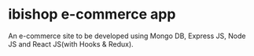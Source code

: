 # ibishop e-commerce app
An e-commerce site to be developed using Mongo DB, Express JS, Node JS and React JS(with Hooks &amp; Redux).
